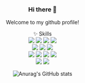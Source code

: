 <div align="center"> 

### Hi there 👋 
Welcome to my github profile!  

✨ Skills
<br/>
<img src="https://img.shields.io/badge/JAVA-C70D2C?style=for-the-badge&logo=java&logoColor=white">
<img src="https://img.shields.io/badge/C-A8B9CC?style=for-the-badge&logo=C&logoColor=white">
<img src="https://img.shields.io/badge/PYTHON-3776AB?style=for-the-badge&logo=Python&logoColor=white">
<img src="https://img.shields.io/badge/OCAML-EC6813?style=for-the-badge&logo=Ocaml&logoColor=white">
<br/>
<img src="https://img.shields.io/badge/HTML5-E34F26?style=for-the-badge&logo=Html5&logoColor=white">
<img src="https://img.shields.io/badge/CSS3-1572B6?style=for-the-badge&logo=CSS3&logoColor=white">
<img src="https://img.shields.io/badge/JAVASCRIPT-F7DF1E?style=for-the-badge&logo=Javascript&logoColor=white">
<br/>
<img src="https://img.shields.io/badge/MySQL-4479A1?style=for-the-badge&logo=MySQL&logoColor=white">
<img src="https://img.shields.io/badge/ORACLE-4479A1?style=for-the-badge&logo=Oracle&logoColor=white">
<img src="https://img.shields.io/badge/SPRINGBOOT-6DB33F?style=for-the-badge&logo=SpringBoot&logoColor=white">
<img src="https://img.shields.io/badge/SPRING-6DB33F?style=for-the-badge&logo=Spring&logoColor=white">
<br/>
<img src="https://img.shields.io/badge/AWS-232F3E?style=for-the-badge&logo=Amazon AWS&logoColor=white">
<img src="https://img.shields.io/badge/github-181717?style=for-the-badge&logo=github&logoColor=white">
<br/>

![Anurag's GitHub stats](https://github-readme-stats.vercel.app/api?username=hikhjin&show_icons=true&theme=holi)
